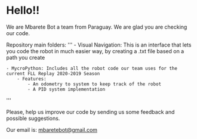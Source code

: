 
# Hello!!

We are Mbarete Bot a team from Paraguay. We are glad you are checking our code. 


Repository main folders:
'''
	- Visual Navigation: This is an interface that lets you code the robot in much easier way,
	by creating a .txt file based on a path you create

	- MycroPython: Includes all the robot code our team uses for the current FLL Replay 2020-2019 Season
		- Features: 
			- An odometry to system to keep track of the robot
			- A PID system implementation
'''


Please, help us improve our code by sending us some feedback and possible suggestions.

Our email is: mbaretebot@gmail.com





